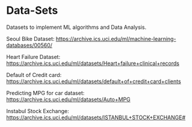 # Data-Sets
Datasets to implement ML algorithms and Data Analysis.

Seoul Bike Dataset:
https://archive.ics.uci.edu/ml/machine-learning-databases/00560/

Heart Failure Dataset:
https://archive.ics.uci.edu/ml/datasets/Heart+failure+clinical+records

Default of Credit card:
https://archive.ics.uci.edu/ml/datasets/default+of+credit+card+clients

Predicting MPG for car dataset:
https://archive.ics.uci.edu/ml/datasets/Auto+MPG

Instabul Stock Exchange:
https://archive.ics.uci.edu/ml/datasets/ISTANBUL+STOCK+EXCHANGE#


